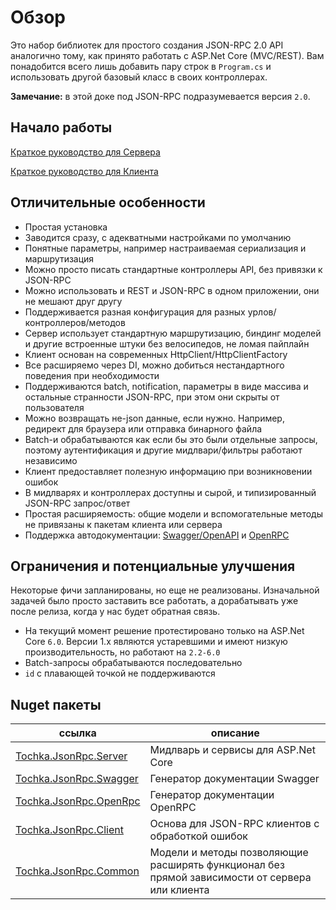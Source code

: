 # Обзор

Это набор библиотек для простого создания JSON-RPC 2.0 API аналогично тому, как принято работать с ASP.Net Core (MVC/REST).
Вам понадобится всего лишь добавить пару строк в `Program.cs` и использовать другой базовый класс в своих контроллерах.

**Замечание:** в этой доке под JSON-RPC подразумевается версия `2.0`.


## Начало работы

[Краткое руководство для Сервера](server/quickstart)

[Краткое руководство для Клиента](client/quickstart)


## Отличительные особенности

* Простая установка
* Заводится сразу, с адекватными настройками по умолчанию
* Понятные параметры, например настраиваемая сериализация и маршрутизация
* Можно просто писать стандартные контроллеры API, без привязки к JSON-RPC
* Можно использовать и REST и JSON-RPC в одном приложении, они не мешают друг другу
* Поддерживается разная конфигурация для разных урлов/контроллеров/методов
* Сервер использует стандартную маршрутизацию, биндинг моделей и другие встроенные штуки без велосипедов, не ломая пайплайн
* Клиент основан на современных HttpClient/HttpClientFactory
* Все расширяемо через DI, можно добиться нестандартного поведения при необходимости
* Поддерживаются batch, notification, параметры в виде массива и остальные странности JSON-RPC, при этом они скрыты от пользователя
* Можно возвращать не-json данные, если нужно. Например, редирект для браузера или отправка бинарного файла
* Batch-и обрабатываются как если бы это были отдельные запросы, поэтому аутентификация и другие мидлвари/фильтры работают независимо
* Клиент предоставляет полезную информацию при возникновении ошибок
* В мидлварях и контроллерах доступны и сырой, и типизированный JSON-RPC запрос/ответ
* Простая расширяемость: общие модели и вспомогательные методы не привязаны к пакетам клиента или сервера
* Поддержка автодокументации: [Swagger/OpenAPI](https://swagger.io/) и [OpenRPC](https://open-rpc.org/)


## Ограничения и потенциальные улучшения

Некоторые фичи запланированы, но еще не реализованы. Изначальной задачей было просто заставить все работать,
а дорабатывать уже после релиза, когда у нас будет обратная связь.

* На текущий момент решение протестировано только на ASP.Net Core `6.0`. Версии 1.x являются устаревшими и имеют низкую производительность, но работают на `2.2-6.0`
* Batch-запросы обрабатываются последовательно
* `id` с плавающей точкой не поддерживаются


## Nuget пакеты

| ссылка| описание |
| - | - |
| [Tochka.JsonRpc.Server](https://www.nuget.org/packages/Tochka.JsonRpc.Server/) | Мидлварь и сервисы для ASP.Net Core |
| [Tochka.JsonRpc.Swagger](https://www.nuget.org/packages/Tochka.JsonRpc.Swagger/) | Генератор документации Swagger |
| [Tochka.JsonRpc.OpenRpc](https://www.nuget.org/packages/Tochka.JsonRpc.OpenRpc/) | Генератор документации OpenRPC |
| [Tochka.JsonRpc.Client](https://www.nuget.org/packages/Tochka.JsonRpc.Client/) | Основа для JSON-RPC клиентов с обработкой ошибок |
| [Tochka.JsonRpc.Common](https://www.nuget.org/packages/Tochka.JsonRpc.Common/) | Модели и методы позволяющие расширять функционал без прямой зависимости от сервера или клиента |
